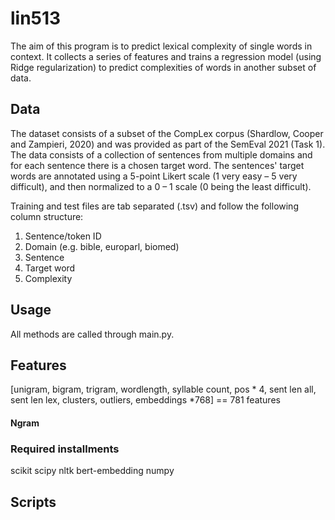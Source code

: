 # lin513

The aim of this program is to predict lexical complexity of single words in context. It collects a series of features and trains a regression model (using Ridge regularization) to predict complexities of words in another subset of data.

## Data
The dataset consists of a subset of the CompLex corpus (Shardlow, Cooper and Zampieri, 2020) and was provided as part of the SemEval 2021 (Task 1). The data consists of a collection of sentences from multiple domains and for each sentence there is a chosen target word. The sentences' target words are annotated using a 5-point Likert scale (1 very easy – 5 very difficult), and then normalized to a 0 – 1 scale (0 being the least difficult). 

Training and test files are tab separated (.tsv) and follow the following column structure:
1. Sentence/token ID
2. Domain (e.g. bible, europarl, biomed)
3. Sentence
4. Target word
5. Complexity

## Usage

All methods are called through main.py. 

## Features

\[unigram, bigram, trigram, wordlength, syllable count, pos * 4, sent len all, sent len lex, clusters, outliers, embeddings *768] == 781 features

#### Ngram

### Required installments

scikit scipy nltk bert-embedding numpy



## Scripts

